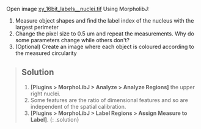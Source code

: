 Open image [xy_16bit_labels__nuclei.tif](https://github.com/NEUBIAS/training-resources/raw/master/image_data/xy_16bit_labels__nuclei.tif)
Using MorpholibJ:
1. Measure object shapes and find the label index of the nucleus with the largest perimeter
2. Change the pixel size to 0.5 um and repeat the measurements. Why do some parameters change while others don't?
3. (Optional) Create an image where each object is coloured according to the measured circularity

> ## Solution
> 1. **[Plugins > MorphoLibJ > Analyze > Analyze Regions]** the upper right nuclei.
> 2. Some features are the ratio of dimensional features and so are independent of the spatial calibration.
> 3. **[Plugins > MorphoLibJ > Label Regions > Assign Measure to Label]**.
{: .solution}
